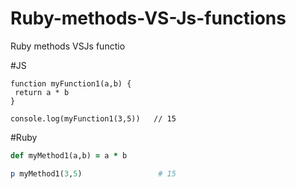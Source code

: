 # Ruby-methods-VS-Js-functions
Ruby methods VSJs functio

#JS
```node
function myFunction1(a,b) {
 return a * b
}

console.log(myFunction1(3,5))   // 15
```
#Ruby
```ruby
def myMethod1(a,b) = a * b

p myMethod1(3,5)                 # 15
```
